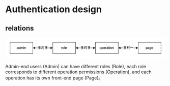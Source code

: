 # Authentication design

## relations

![relations image](../_images/zh-cn/auth-relations.png "relations image")

Admin-end users (Admin) can have different roles (Role), each role corresponds to different operation permissions (Operation), and each operation has its own front-end page (Page)。

